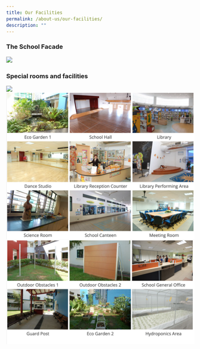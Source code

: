 ```yaml
---
title: Our Facilities
permalink: /about-us/our-facilities/
description: ""
---
```

### The School Facade

![](/images/school%20facade%20(n).png)


### Special rooms and facilities 
![](/images/special%20rooms%20and%20facilities%201%20(n).png)
![](/images/rooms%20and%20facilities%201.png)
![](/images/rooms%20and%20facilities%202.png)
